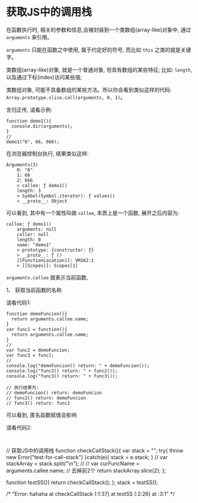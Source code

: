 # 获取JS中的调用栈

在函数执行时, 相关的参数和信息,会被封装到一个类数组(array-like)对象中, 通过 `arguments` 来引用。

`arguments` 只能在函数之中使用, 属于约定好的符号, 而比如 `this` 之类的就是关键字。

类数组(array-like)对象, 就是一个普通对象, 但具有数组的某些特征; 比如:  `length`, 以及通过下标(index)访问某些值; 

类数组对象, 可能不具备数组的某些方法。所以你会看到类似这样的代码: `Array.prototype.slice.call(arguments, 0, 1)`。

言归正传, 请看示例:

```
function demo1(){
  console.dir(arguments);
}
//
demo1("6", 66, 666);

```

在浏览器控制台执行, 结果类似这样:

```
Arguments(3)
	0: "6"
	1: 66
	2: 666
	> callee: ƒ demo1()
	length: 3
	> Symbol(Symbol.iterator): ƒ values()
	> __proto__: Object
```

可以看到, 其中有一个属性叫做 `callee`,  本质上是一个函数, 展开之后内容为:

```
callee: ƒ demo1()
	arguments: null
	caller: null
	length: 0
	name: "demo1"
	> prototype: {constructor: ƒ}
	> __proto__: ƒ ()
	[[FunctionLocation]]: VM162:1
	> [[Scopes]]: Scopes[1]
```

`arguments.callee` 就表示当前函数, 



1、 获取当前函数的名称

请看代码1:

```
function demoFuncion(){
  return arguments.callee.name;
}
var func1 = function(){
  return arguments.callee.name;
}
//
var func2 = demoFuncion;
var func3 = func1;
//
console.log("demoFuncion() return: " + demoFuncion());
console.log("func2() return: " + func2());
console.log("func3() return: " + func3());

// 执行结果为:
// demoFuncion() return: demoFuncion
// func2() return: demoFuncion
// func3() return: func1

```

可以看到, 匿名函数赋值会影响



请看代码2:

```


```




// 获取JS中的调用栈
function checkCallStack(){
  var stack = "";
  try{
    throw new Error("test-for-call-stack")
  }catch(e){
    stack = e.stack;
  }
  //
  var stackArray = stack.split("\n");
  //
  // var curFuncName = arguments.callee.name;
  // 去掉前2个
  return stackArray.slice(2);
};


function testSS(){
  return checkCallStack();
};
stack = testSS();

/*
"Error: hahaha
    at checkCallStack (<anonymous>:1:37)
    at testSS (<anonymous>:2:26)
    at <anonymous>:3:1"
*/

